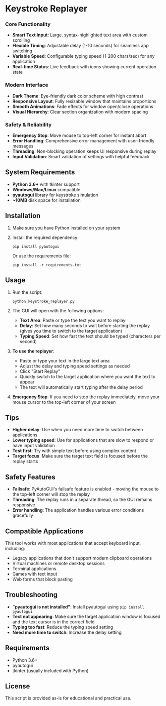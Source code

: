 # Keystroke Replayer

### Core Functionality
- **Smart Text Input**: Large, syntax-highlighted text area with custom scrolling
- **Flexible Timing**: Adjustable delay (1-10 seconds) for seamless app switching
- **Variable Speed**: Configurable typing speed (1-200 chars/sec) for any application
- **Real-time Status**: Live feedback with icons showing current operation state

### Modern Interface
- **Dark Theme**: Eye-friendly dark color scheme with high contrast
- **Responsive Layout**: Fully resizable window that maintains proportions
- **Smooth Animations**: Fade effects for window open/close operations
- **Visual Hierarchy**: Clear section organization with modern spacing

### Safety & Reliability
- **Emergency Stop**: Move mouse to top-left corner for instant abort
- **Error Handling**: Comprehensive error management with user-friendly messages
- **Threading**: Non-blocking operation keeps UI responsive during replay
- **Input Validation**: Smart validation of settings with helpful feedback

## System Requirements

- **Python 3.6+** with tkinter support
- **Windows/Mac/Linux** compatible
- **pyautogui** library for keystroke simulation
- **~10MB** disk space for installation

## Installation

1. Make sure you have Python installed on your system
2. Install the required dependency:
   ```
   pip install pyautogui
   ```
   
   Or use the requirements file:
   ```
   pip install -r requirements.txt
   ```

## Usage

1. Run the script:
   ```
   python keystroke_replayer.py
   ```

2. The GUI will open with the following options:
   - **Text Area**: Paste or type the text you want to replay
   - **Delay**: Set how many seconds to wait before starting the replay (gives you time to switch to the target application)
   - **Typing Speed**: Set how fast the text should be typed (characters per second)

3. **To use the replayer**:
   - Paste or type your text in the large text area
   - Adjust the delay and typing speed settings as needed
   - Click "Start Replay"
   - Quickly switch to the target application where you want the text to appear
   - The text will automatically start typing after the delay period

4. **Emergency Stop**: If you need to stop the replay immediately, move your mouse cursor to the top-left corner of your screen

## Tips

- **Higher delay**: Use when you need more time to switch between applications
- **Lower typing speed**: Use for applications that are slow to respond or have input validation
- **Test first**: Try with simple text before using complex content
- **Target focus**: Make sure the target text field is focused before the replay starts

## Safety Features

- **Failsafe**: PyAutoGUI's failsafe feature is enabled - moving the mouse to the top-left corner will stop the replay
- **Threading**: The replay runs in a separate thread, so the GUI remains responsive
- **Error handling**: The application handles various error conditions gracefully

## Compatible Applications

This tool works with most applications that accept keyboard input, including:
- Legacy applications that don't support modern clipboard operations
- Virtual machines or remote desktop sessions
- Terminal applications
- Games with text input
- Web forms that block pasting

## Troubleshooting

- **"pyautogui is not installed"**: Install pyautogui using `pip install pyautogui`
- **Text not appearing**: Make sure the target application window is focused and the text cursor is in the correct field
- **Typing too fast**: Reduce the typing speed setting
- **Need more time to switch**: Increase the delay setting

## Requirements

- Python 3.6+
- pyautogui
- tkinter (usually included with Python)

## License

This script is provided as-is for educational and practical use.
